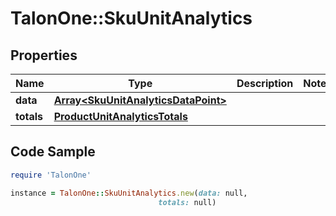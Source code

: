 # TalonOne::SkuUnitAnalytics

## Properties

Name | Type | Description | Notes
------------ | ------------- | ------------- | -------------
**data** | [**Array&lt;SkuUnitAnalyticsDataPoint&gt;**](SkuUnitAnalyticsDataPoint.md) |  | 
**totals** | [**ProductUnitAnalyticsTotals**](ProductUnitAnalyticsTotals.md) |  | 

## Code Sample

```ruby
require 'TalonOne'

instance = TalonOne::SkuUnitAnalytics.new(data: null,
                                 totals: null)
```


